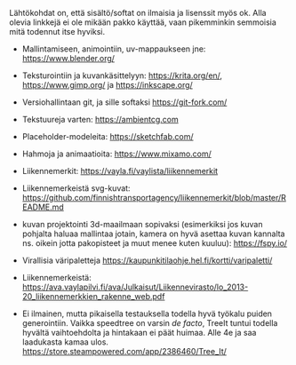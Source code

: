 Lähtökohdat on, että sisältö/softat on ilmaisia ja lisenssit myös ok. Alla olevia linkkejä ei ole mikään pakko käyttää, vaan pikemminkin semmoisia mitä todennut itse hyviksi.

- Mallintamiseen, animointiin, uv-mappaukseen jne: https://www.blender.org/
- Teksturointiin ja kuvankäsittelyyn: https://krita.org/en/, https://www.gimp.org/ ja https://inkscape.org/
- Versiohallintaan git, ja sille softaksi https://git-fork.com/

- Tekstuureja varten: https://ambientcg.com
- Placeholder-modeleita: https://sketchfab.com/
- Hahmoja ja animaatioita: https://www.mixamo.com/
- Liikennemerkit: https://vayla.fi/vaylista/liikennemerkit
- Liikennemerkeistä svg-kuvat: https://github.com/finnishtransportagency/liikennemerkit/blob/master/README.md
- kuvan projektointi 3d-maailmaan sopivaksi (esimerkiksi jos kuvan pohjalta haluaa mallintaa jotain, kamera on hyvä asettaa kuvan kannalta ns. oikein jotta pakopisteet ja muut menee kuten kuuluu): https://fspy.io/
- Virallisia väripaletteja https://kaupunkitilaohje.hel.fi/kortti/varipaletti/
- Liikennemerkeistä: https://ava.vaylapilvi.fi/ava/Julkaisut/Liikennevirasto/lo_2013-20_liikennemerkkien_rakenne_web.pdf
- Ei ilmainen, mutta pikaisella testauksella todella hyvä työkalu puiden generointiin. Vaikka speedtree on varsin *de facto*, TreeIt tuntui todella hyvältä vaihtoehdolta ja hintakaan ei päät huimaa. Alle 4e ja saa laadukasta kamaa ulos. https://store.steampowered.com/app/2386460/Tree_It/

